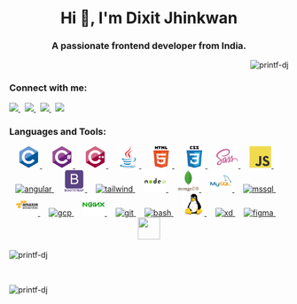 <h1 align="center">Hi 👋, I'm Dixit Jhinkwan</h1>
<h3 align="center">A passionate frontend developer from India.</h3>
<p align="right">
	<img src="https://gpvc.arturio.dev/printf-dj" alt="printf-dj" />
</p>
<h3 align="left">Connect with me:</h3>
<p>
<a href="https://twitter.com/printf_dj" target="_blank">
    <img src="https://img.shields.io/static/v1?label=Twitter&message=%40printf_dj&color=1DA1F2&logo=twitter"
    />
</a>
&nbsp;
<a href="https://fb.com/dixitjhinkwan" target="_blank">
    <img src="https://img.shields.io/static/v1?label=Facebook&message=dixitjhinkwan+&color=1877f2&logo=facebook&logoColor=white"
    />
</a>
&nbsp;
<a href="https://instagram.com/printf_dj" target="_blank">
    <img src="https://img.shields.io/static/v1?label=Instagram+&message=printf_dj+&color=E4405F&logo=instagram&logoColor=E4405F"
    />
</a>
&nbsp;
<a href="https://linkedin.com/in/dixitjhinkwan" target="_blank">
    <img src="https://img.shields.io/static/v1?label=LinkedIn&message=dixitjhinkwan+&color=0A66C2&logo=linkedin"
    />
</a>
</p>

<h3 align="left">Languages and Tools:</h3>
<p align="center">
	<a href="https://www.cprogramming.com/" target="_blank">
		<img
			src="https://raw.githubusercontent.com/devicons/devicon/master/icons/c/c-original.svg"
			alt="c"
			width="40"
			height="40"
		/>
	</a>
	&nbsp; &nbsp;
	<a href="https://www.w3schools.com/cs/" target="_blank">
		<img
			src="https://raw.githubusercontent.com/devicons/devicon/master/icons/csharp/csharp-original.svg"
			alt="csharp"
			width="40"
			height="40"
		/>
	</a>
	&nbsp; &nbsp;
	<a href="https://www.w3schools.com/cpp/" target="_blank">
		<img
			src="https://raw.githubusercontent.com/devicons/devicon/master/icons/cplusplus/cplusplus-original.svg"
			alt="cplusplus"
			width="40"
			height="40"
		/>
	</a>
	&nbsp; &nbsp;
	<a href="https://www.java.com" target="_blank">
		<img
			src="https://raw.githubusercontent.com/devicons/devicon/master/icons/java/java-original.svg"
			alt="java"
			width="40"
			height="40"
		/>
	</a>
	&nbsp; &nbsp;
	<a href="https://www.w3.org/html/" target="_blank">
		<img
			src="https://raw.githubusercontent.com/devicons/devicon/master/icons/html5/html5-original-wordmark.svg"
			alt="html5"
			width="40"
			height="40"
		/>
	</a>
	&nbsp; &nbsp;
	<a href="https://www.w3schools.com/css/" target="_blank">
		<img
			src="https://raw.githubusercontent.com/devicons/devicon/master/icons/css3/css3-original-wordmark.svg"
			alt="css3"
			width="40"
			height="40"
		/>
	</a>
	&nbsp; &nbsp;
	<a href="https://sass-lang.com" target="_blank">
		<img
			src="https://raw.githubusercontent.com/devicons/devicon/master/icons/sass/sass-original.svg"
			alt="sass"
			width="40"
			height="40"
		/>
	</a>
	&nbsp; &nbsp;
	<a
		href="https://developer.mozilla.org/en-US/docs/Web/JavaScript"
		target="_blank"
	>
		<img
			src="https://raw.githubusercontent.com/devicons/devicon/master/icons/javascript/javascript-original.svg"
			alt="javascript"
			width="40"
			height="40"
		/>
	</a>
	&nbsp; &nbsp;
	<a href="https://angular.io" target="_blank">
		<img
			src="https://angular.io/assets/images/logos/angular/angular.svg"
			alt="angular"
			width="40"
			height="40"
		/>
	</a>
	&nbsp; &nbsp;
	<a href="https://getbootstrap.com" target="_blank">
		<img
			src="https://raw.githubusercontent.com/devicons/devicon/master/icons/bootstrap/bootstrap-plain-wordmark.svg"
			alt="bootstrap"
			width="40"
			height="40"
		/>
	</a>
	&nbsp; &nbsp;
	<a href="https://tailwindcss.com/" target="_blank">
		<img
			src="https://www.vectorlogo.zone/logos/tailwindcss/tailwindcss-icon.svg"
			alt="tailwind"
			width="40"
			height="40"
		/>
	</a>
	&nbsp; &nbsp;
	<a href="https://nodejs.org" target="_blank">
		<img
			src="https://raw.githubusercontent.com/devicons/devicon/master/icons/nodejs/nodejs-original-wordmark.svg"
			alt="nodejs"
			width="40"
			height="40"
		/>
	</a>
	&nbsp; &nbsp;
	<a href="https://www.mongodb.com/" target="_blank">
		<img
			src="https://raw.githubusercontent.com/devicons/devicon/master/icons/mongodb/mongodb-original-wordmark.svg"
			alt="mongodb"
			width="40"
			height="40"
		/>
	</a>
	&nbsp; &nbsp;
	<a href="https://www.mysql.com/" target="_blank">
		<img
			src="https://raw.githubusercontent.com/devicons/devicon/master/icons/mysql/mysql-original-wordmark.svg"
			alt="mysql"
			width="40"
			height="40"
		/>
	</a>
	&nbsp; &nbsp;
	<a href="https://www.microsoft.com/en-us/sql-server" target="_blank">
		<img
			src="https://www.svgrepo.com/show/303229/microsoft-sql-server-logo.svg"
			alt="mssql"
			width="40"
			height="40"
		/>
	</a>
	&nbsp; &nbsp;
	<a href="https://aws.amazon.com" target="_blank">
		<img
			src="https://raw.githubusercontent.com/devicons/devicon/master/icons/amazonwebservices/amazonwebservices-original-wordmark.svg"
			alt="aws"
			width="40"
			height="40"
		/>
	</a>
	&nbsp; &nbsp;
	<a href="https://cloud.google.com" target="_blank">
		<img
			src="https://www.vectorlogo.zone/logos/google_cloud/google_cloud-icon.svg"
			alt="gcp"
			width="40"
			height="40"
		/>
	</a>
	&nbsp; &nbsp;
	<a href="https://www.nginx.com" target="_blank">
		<img
			src="https://raw.githubusercontent.com/devicons/devicon/master/icons/nginx/nginx-original.svg"
			alt="nginx"
			width="40"
			height="40"
		/>
	</a>
	&nbsp; &nbsp;
	<a href="https://git-scm.com/" target="_blank">
		<img
			src="https://www.vectorlogo.zone/logos/git-scm/git-scm-icon.svg"
			alt="git"
			width="40"
			height="40"
		/>
	</a>
	&nbsp; &nbsp;
	<a href="https://www.gnu.org/software/bash/" target="_blank">
		<img
			src="https://www.vectorlogo.zone/logos/gnu_bash/gnu_bash-icon.svg"
			alt="bash"
			width="40"
			height="40"
		/>
	</a>
	&nbsp; &nbsp;
	<a href="https://www.linux.org/" target="_blank">
		<img
			src="https://raw.githubusercontent.com/devicons/devicon/master/icons/linux/linux-original.svg"
			alt="linux"
			width="40"
			height="40"
		/>
	</a>
	&nbsp; &nbsp;
	<a href="https://www.adobe.com/products/xd.html" target="_blank">
		<img
			src="https://cdn.worldvectorlogo.com/logos/adobe-xd.svg"
			alt="xd"
			width="40"
			height="40"
		/>
	</a>
	&nbsp; &nbsp;
	<a href="https://www.figma.com/" target="_blank">
		<img
			src="https://www.vectorlogo.zone/logos/figma/figma-icon.svg"
			alt="figma"
			width="40"
			height="40"
		/>
	</a>
	&nbsp; &nbsp;
	<a href="https://www.photoshop.com/en" target="_blank">
		<img
			src="https://cdn.jsdelivr.net/npm/simple-icons@v4/icons/adobephotoshop.svg"
			height="40"
			width="40"
		/>
	</a>
</p>
<p>
	<img
		align="center"
		src="https://github-readme-stats.vercel.app/api?username=printf-dj&show_icons=true&locale=en&hide_border=1&title_color=333333"
		alt="printf-dj"
	/>
</p>
<br />
<p>
	<img
		align="center"
		src="https://github-readme-stats.vercel.app/api/top-langs?username=printf-dj&show_icons=true&locale=en&layout=compact&hide_border=1&title_color=333333"
		alt="printf-dj"
	/>
</p>
